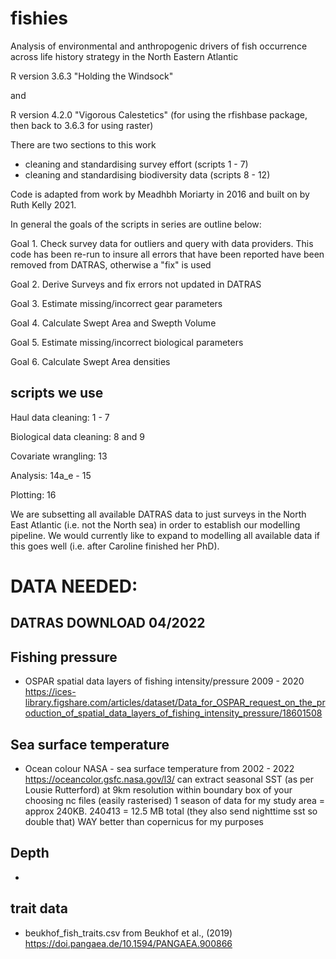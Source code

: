 # fishies
Analysis of environmental and anthropogenic drivers of fish occurrence across life history strategy in the North Eastern Atlantic

R version 3.6.3 "Holding the Windsock" 

and

R version 4.2.0 "Vigorous Calestetics" (for using the rfishbase package, then back to 3.6.3 for using raster)

There are two sections to this work 
  - cleaning and standardising survey effort (scripts 1 - 7)
  - cleaning and standardising biodiversity data (scripts 8 - 12)

Code is adapted from work by Meadhbh Moriarty in 2016 and built on by Ruth Kelly 2021.

In general the goals of the scripts in series are outline below:

Goal 1. Check survey data for outliers and query with data providers. This code has been re-run to insure all errors that have been 
            reported have been removed from DATRAS, otherwise a "fix" is used
            
Goal 2. Derive Surveys and fix errors not updated in DATRAS

Goal 3. Estimate missing/incorrect gear parameters

Goal 4. Calculate Swept Area and Swepth Volume

Goal 5. Estimate missing/incorrect biological parameters

Goal 6. Calculate Swept Area densities

## scripts we use

Haul data cleaning: 1 - 7

Biological data cleaning: 8 and 9

Covariate wrangling: 13

Analysis: 14a_e - 15

Plotting: 16

We are subsetting all available DATRAS data to just surveys in the North East Atlantic (i.e. not the North sea) in order to establish our modelling pipeline. We would currently like to expand to modelling all available data if this goes well (i.e. after Caroline finished her PhD).


# DATA NEEDED:

## DATRAS DOWNLOAD 04/2022

## Fishing pressure
- OSPAR spatial data layers of fishing intensity/pressure 2009 - 2020 https://ices-library.figshare.com/articles/dataset/Data_for_OSPAR_request_on_the_production_of_spatial_data_layers_of_fishing_intensity_pressure/18601508

## Sea surface temperature
- Ocean colour NASA - sea surface temperature from 2002 - 2022 https://oceancolor.gsfc.nasa.gov/l3/
can extract seasonal SST (as per Lousie Rutterford) at 9km resolution within boundary box of your choosing
nc files (easily rasterised)
1 season of data for my study area = approx 240KB. 240*4*13 = 12.5 MB total (they also send nighttime sst so double that) 
WAY better than copernicus for my purposes

## Depth
- 

## trait data
- beukhof_fish_traits.csv from Beukhof et al., (2019) https://doi.pangaea.de/10.1594/PANGAEA.900866 



